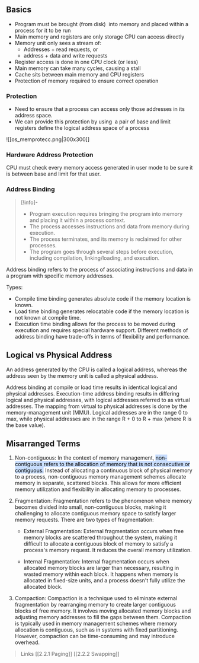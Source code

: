 ## Basics

- Program must be brought (from disk)  into memory and placed within a process for it to be run
- Main memory and registers are only storage CPU can access directly
- Memory unit only sees a stream of:
	- Addresses + read requests, or
	- address + data and write requests
- Register access is done in one CPU clock (or less)
- Main memory can take many cycles, causing a stall
- Cache sits between main memory and CPU registers
- Protection of memory required to ensure correct operation

### Protection
- Need to ensure that a process can access only those addresses in its address space.
- We can provide this protection by using  a pair of base and limit registers define the logical address space of a process

![[os_memprotecc.png|300x300]]

### Hardware Address Protection

CPU must check every memory access generated in user mode to be sure it is between base and limit for that user.


### Address Binding

>[!info]-
>- Program execution requires bringing the program into memory and placing it within a process context.
>- The process accesses instructions and data from memory during execution.
>- The process terminates, and its memory is reclaimed for other processes.
>- The program goes through several steps before execution, including compilation, linking/loading, and execution.

Address binding refers to the process of associating instructions and data in a program with specific memory addresses. 

Types:
- Compile time binding generates absolute code if the memory location is known.
- Load time binding generates relocatable code if the memory location is not known at compile time.
- Execution time binding allows for the process to be moved during execution and requires special hardware support.
Different methods of address binding have trade-offs in terms of flexibility and performance.

## Logical vs Physical Address

An address generated by the CPU is called a logical address, whereas the address seen by the memory unit is called a physical address.

Address binding at compile or load time results in identical logical and physical addresses.
Execution-time address binding results in differing logical and physical addresses, with logical addresses referred to as virtual addresses.
The mapping from virtual to physical addresses is done by the memory-management unit (MMU).
Logical addresses are in the range 0 to max, while physical addresses are in the range R + 0 to R + max (where R is the base value).


## Misarranged Terms

1. Non-contiguous: In the context of memory management, <mark style="background: #ADCCFFA6;">non-contiguous refers to the allocation of memory that is not consecutive or contiguous.</mark> Instead of allocating a continuous block of physical memory to a process, non-contiguous memory management schemes allocate memory in separate, scattered blocks. This allows for more efficient memory utilization and flexibility in allocating memory to processes.
    
2. Fragmentation: Fragmentation refers to the phenomenon where memory becomes divided into small, non-contiguous blocks, making it challenging to allocate contiguous memory space to satisfy larger memory requests. There are two types of fragmentation:
    
    - External Fragmentation: External fragmentation occurs when free memory blocks are scattered throughout the system, making it difficult to allocate a contiguous block of memory to satisfy a process's memory request. It reduces the overall memory utilization.
        
    - Internal Fragmentation: Internal fragmentation occurs when allocated memory blocks are larger than necessary, resulting in wasted memory within each block. It happens when memory is allocated in fixed-size units, and a process doesn't fully utilize the allocated block.
        
3. Compaction: Compaction is a technique used to eliminate external fragmentation by rearranging memory to create larger contiguous blocks of free memory. It involves moving allocated memory blocks and adjusting memory addresses to fill the gaps between them. Compaction is typically used in memory management schemes where memory allocation is contiguous, such as in systems with fixed partitioning. However, compaction can be time-consuming and may introduce overhead.



>Links
[[2.2.1 Paging]]
[[2.2.2 Swapping]]